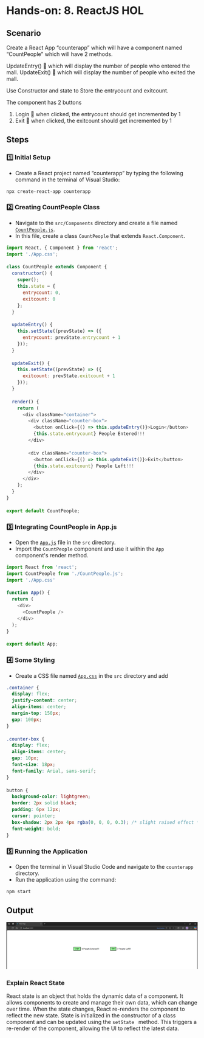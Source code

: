 # Hands-on: 8. ReactJS HOL

## Scenario
Create a React App “counterapp” which will have a component named “CountPeople” which will have 2 methods.

UpdateEntry()   which will display the number of people who entered the mall.
UpdateExit()  which will display the number of people who exited the mall.

Use Constructor and state to Store the entrycount and exitcount.

The component has 2 buttons
1.	Login  when clicked, the entrycount should get incremented by 1
2.	Exit  when clicked, the exitcount should get incremented by 1

## Steps

### 1️⃣ Initial Setup
* Create a React project named “counterapp” by typing the following command in the terminal of
Visual Studio:
```bash
npx create-react-app counterapp
```

### 2️⃣ Creating CountPeople Class
* Navigate to the `src/Components` directory and create a file named [`CountPeople.js`](./Code/counterapp/src/CountPeople.js).
* In this file, create a class `CountPeople` that extends `React.Component`.
```javascript
import React, { Component } from 'react';
import './App.css'; 

class CountPeople extends Component {
  constructor() {
    super();
    this.state = {
      entrycount: 0,
      exitcount: 0
    };
  }

  updateEntry() {
    this.setState((prevState) => ({
      entrycount: prevState.entrycount + 1
    }));
  }

  updateExit() {
    this.setState((prevState) => ({
      exitcount: prevState.exitcount + 1
    }));
  }

  render() {
    return (
      <div className="container">
        <div className="counter-box">
          <button onClick={() => this.updateEntry()}>Login</button>
          {this.state.entrycount} People Entered!!!
        </div>

        <div className="counter-box">
          <button onClick={() => this.updateExit()}>Exit</button>
          {this.state.exitcount} People Left!!!
        </div>
      </div>
    );
  }
}

export default CountPeople;
```

### 3️⃣ Integrating CountPeople in App.js
* Open the [`App.js`](./Code/counterapp/src/App.js) file in the `src` directory.
* Import the `CountPeople` component and use it within the `App` component's render method.
```javascript
import React from 'react';
import CountPeople from './CountPeople.js';
import './App.css'

function App() {
  return (
    <div>
      <CountPeople />
    </div>
  );
}

export default App;
```

### 4️⃣ Some Styling
* Create a CSS file named [`App.css`](./Code/counterapp/src/App.css) in the `src` directory and add
```css
.container {
  display: flex;
  justify-content: center;
  align-items: center;
  margin-top: 150px;
  gap: 100px;
}

.counter-box {
  display: flex;
  align-items: center;
  gap: 10px;
  font-size: 18px;
  font-family: Arial, sans-serif;
}

button {
  background-color: lightgreen;
  border: 2px solid black;
  padding: 6px 12px;
  cursor: pointer;
  box-shadow: 2px 2px 4px rgba(0, 0, 0, 0.3); /* slight raised effect */
  font-weight: bold;
}
```

### 5️⃣ Running the Application
* Open the terminal in Visual Studio Code and navigate to the `counterapp` directory.
* Run the application using the command:
```bash
npm start
```

## Output
![Counter App Output](./Output/Output.png)

### Explain React State
React state is an object that holds the dynamic data of a component. It allows components to create and manage their own data, which can change over time. When the state changes, React re-renders the component to reflect the new state.
State is initialized in the constructor of a class component and can be updated using the `setState ` method. This triggers a re-render of the component, allowing the UI to reflect the latest data.